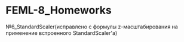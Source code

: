 # FEML-8_Homeworks

№6_StandardScaler(исправлено с формулы z-масштабирования на применение встроенного StandardScaler'a)
